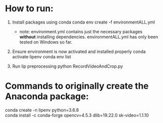 # How to run:
1. Install packages using conda
conda env create -f environmentALL.yml

    - note: environment.yml contains just the necessary packages **without** installing dependencies. environmentALL.yml has only been tested on Windows so far.

2. Ensure environment is now activated and installed properly
conda activate lipenv
conda env list

3. Run lip preprocessing
python RecordVideoAndCrop.py

# Commands to originally create the Anaconda package:
conda create -n lipenv python=3.6.8  
conda install -c conda-forge opencv=4.5.3 dlib=19.22.0 sk-video=1.1.10
